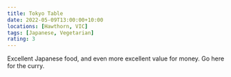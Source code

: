 ```yaml
---
title: Tokyo Table
date: 2022-05-09T13:00:00+10:00
locations: [Hawthorn, VIC]
tags: [Japanese, Vegetarian]
rating: 3
---
```


Excellent Japanese food, and even more excellent value for money. Go here for the curry.